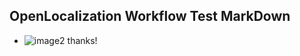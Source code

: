 ## OpenLocalization Workflow Test MarkDown
* ![image2](.\11870df1-2f41-442a-8790-103db9941f7f.png) thanks!

<!--HONumber=Oct16_HO4-->


